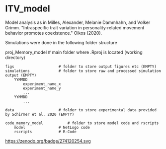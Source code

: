 # ITV_model
Model analysis as in Milles, Alexander, Melanie Dammhahn, and Volker Grimm. "Intraspecific trait variation in personality‐related movement behavior promotes coexistence." Oikos (2020).


Simulations were done in the following folder structure

proj_Memory_model  				# main folder where .Rproj is located (working directory)

	figs 					# folder to store output figures etc (EMPTY)
	simulations				# folder to store raw and processed simulation output (EMPTY)
		YYMMDD
		 	experiment_name_x
			experiment_name_y
			...	
		YYMMDD	
			...

	data					# folder to store experimental data provided by Schirmer et al. 2020 (EMPTY)

   	code_memory_model			# folder to store model code and rscripts
		model				# NetLogo code
		rscripts			# R-Code
		
https://zenodo.org/badge/274120254.svg
